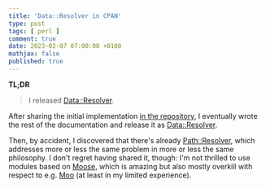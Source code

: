 ```yaml
---
title: 'Data::Resolver in CPAN'
type: post
tags: [ perl ]
comment: true
date: 2023-02-07 07:00:00 +0100
mathjax: false
published: true
---
```


**TL;DR**

> I released [Data::Resolver][].

After sharing the initial implementation [in the repository][], I
eventually wrote the rest of the documentation and release it as
[Data::Resolver][].

Then, by accident, I discovered that there's already [Path::Resolver][],
which addresses more or less the same problem in more or less the same
philosophy. I don't regret having shared it, though: I'm not thrilled to
use modules based on [Moose][], which is amazing but also mostly
overkill with respect to e.g. [Moo][] (at least in my limited
experience).

[Perl]: https://www.perl.org/
[Data::Resolver]: https://metacpan.org/pod/Data::Resolver
[in the repository]: https://codeberg.org/polettix/Data-Resolver
[Path::Resolver]: https://metacpan.org/pod/Path::Resolver
[Moose]: https://metacpan.org/pod/Moose
[Moo]: https://metacpan.org/pod/Moo
